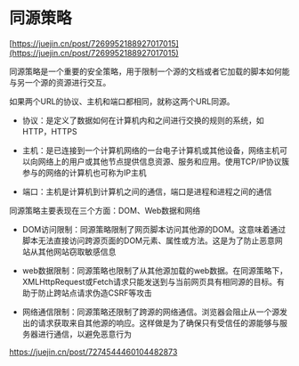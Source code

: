 # 同源策略

[https://juejin.cn/post/7269952188927017015](https://juejin.cn/post/7269952188927017015)

同源策略是一个重要的安全策略，用于限制一个源的文档或者它加载的脚本如何能与另一个源的资源进行交互。

如果两个URL的协议、主机和端口都相同，就称这两个URL同源。

- 协议：是定义了数据如何在计算机内和之间进行交换的规则的系统，如HTTP，HTTPS

- 主机：是已连接到一个计算机网络的一台电子计算机或其他设备，网络主机可以向网络上的用户或其他节点提供信息资源、服务和应用。使用TCP/IP协议簇参与的网络的计算机也可称为IP主机

- 端口：主机是计算机到计算机之间的通信，端口是进程和进程之间的通信

同源策略主要表现在三个方面：DOM、Web数据和网络

- DOM访问限制：同源策略限制了网页脚本访问其他源的DOM。这意味着通过脚本无法直接访问跨源页面的DOM元素、属性或方法。这是为了防止恶意网站从其他网站窃取敏感信息

- web数据限制：同源策略也限制了从其他源加载的web数据。在同源策略下，XMLHttpRequest或Fetch请求只能发送到与当前网页具有相同源的目标。有助于防止跨站点请求伪造CSRF等攻击

- 网络通信限制：同源策略还限制了跨源的网络通信。浏览器会阻止从一个源发出的请求获取来自其他源的响应。这样做是为了确保只有受信任的源能够与服务器进行通信，以避免恶意行为



https://juejin.cn/post/7274544460104482873

